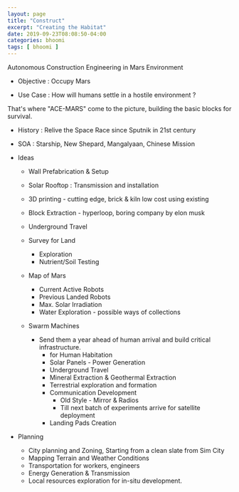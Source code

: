 ```yaml
---
layout: page
title: "Construct"
excerpt: "Creating the Habitat"
date: 2019-09-23T08:08:50-04:00
categories: bhoomi
tags: [ bhoomi ]
---
```



Autonomous Construction Engineering in Mars Environment

* Objective : Occupy Mars

* Use Case : How will humans settle in a hostile environment ?

That's where "ACE-MARS" come to the picture, building the basic blocks for survival.

* History : Relive the Space Race since Sputnik in 21st century

* SOA : Starship, New Shepard, Mangalyaan, Chinese Mission

* Ideas

    * Wall Prefabrication & Setup

    * Solar Rooftop : Transmission and installation

    * 3D printing - cutting edge, brick & kiln low cost using existing

    * Block Extraction - hyperloop, boring company by elon musk

    * Underground Travel

    * Survey for Land
        * Exploration
        * Nutrient/Soil Testing

    * Map of Mars
        * Current Active Robots
        * Previous Landed Robots
        * Max. Solar Irradiation
        * Water Exploration - possible ways of collections

    * Swarm Machines
        * Send them a year ahead of human arrival and build critical infrastructure.
            * for Human Habitation
            * Solar Panels - Power Generation
            * Underground Travel
            * Mineral Extraction & Geothermal Extraction
            * Terrestrial exploration and formation
            * Communication Development
                * Old Style - Mirror & Radios
                * Till next batch of experiments arrive for satellite deployment
            * Landing Pads Creation

* Planning
    * City planning and Zoning, Starting from a clean slate from Sim City
    * Mapping Terrain and Weather Conditions
    * Transportation for workers, engineers
    * Energy Generation & Transmission
    * Local resources exploration for in-situ development.
